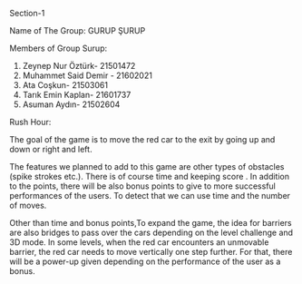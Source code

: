 Section-1

Name of The Group: GURUP ŞURUP 

Members of Group Surup:
1. Zeynep Nur Öztürk- 21501472
2. Muhammet Said Demir - 21602021
3. Ata Coşkun- 21503061
4. Tarık Emin Kaplan- 21601737
5. Asuman Aydın- 21502604

Rush Hour:

The goal of the game is to move the red car to the exit by going up and down or right and left.

The features we planned to add to this game are other types of obstacles (spike strokes etc.). There is of course time and keeping score . In addition to the points, there will be also bonus points to give to more successful performances of the users. To detect that we can use time and the number of moves. 

Other than time and bonus points,To expand the game, the idea for barriers are also bridges to pass over the cars depending on the level challenge and 3D mode. In some levels, when the red car encounters an unmovable barrier, the red car needs to move vertically one step further. For that, there will be a power-up given depending on the performance of the user as a bonus.
